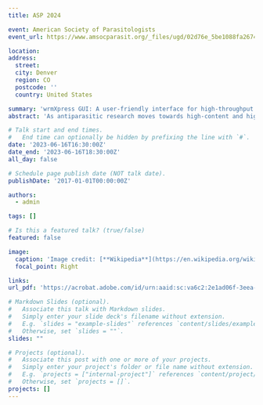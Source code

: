 ```yaml
---
title: ASP 2024

event: American Society of Parasitologists
event_url: https://www.amsocparasit.org/_files/ugd/02d76e_5be1088fa2674e069be6e3c9d1879b84.pdf

location: 
address:
  street: 
  city: Denver
  region: CO
  postcode: ''
  country: United States

summary: 'wrmXpress GUI: A user-friendly interface for high-throughput analysis of parasitic worms'
abstract: 'As antiparasitic research moves towards high-content and high-throughput phenotypic screening, computation of large imaging datasets will play a significant role. The data generated by automated microscopy is invaluable to researchers as it is highly detailed and at an unprecedented scale. However, processing these data is a challenging task, requiring researchers to develop custom tools, use closedsource proprietary code integrated into the microscope’s software, or adapt publicly available opensource software. However, creating custom tools and working in the command line poses a barrier to entry for many researchers. With these considerations in mind, we have developed an open-source tool with a user-friendly GUI to facilitate the analysis and interpretation of high-content imaging data across diverse worm species. wrmXpress is an open-source tool designed to quickly analyze the data received from automated microscopy imaging with a special focus on parasitic worms. The new wrmXpress GUI incorporated all previously published modules, and we also introduce a new module for tracking schistosome miracidia in a high-throughput context. '

# Talk start and end times.
#   End time can optionally be hidden by prefixing the line with `#`.
date: '2023-06-16T16:30:00Z'
date_end: '2023-06-16T18:30:00Z'
all_day: false

# Schedule page publish date (NOT talk date).
publishDate: '2017-01-01T00:00:00Z'

authors:
  - admin

tags: []

# Is this a featured talk? (true/false)
featured: false

image:
  caption: 'Image credit: [**Wikipedia**](https://en.wikipedia.org/wiki/American_Society_of_Parasitologists)'
  focal_point: Right

links:
url_pdf: 'https://acrobat.adobe.com/id/urn:aaid:sc:va6c2:2e1ad06f-3eea-4382-b6b3-e66815e40847'

# Markdown Slides (optional).
#   Associate this talk with Markdown slides.
#   Simply enter your slide deck's filename without extension.
#   E.g. `slides = "example-slides"` references `content/slides/example-slides.md`.
#   Otherwise, set `slides = ""`.
slides: ""

# Projects (optional).
#   Associate this post with one or more of your projects.
#   Simply enter your project's folder or file name without extension.
#   E.g. `projects = ["internal-project"]` references `content/project/deep-learning/index.md`.
#   Otherwise, set `projects = []`.
projects: []
---
```


<!-- {{% callout note %}}
Click on the **Slides** button above to view the built-in slides feature.
{{% /callout %}}

Slides can be added in a few ways:

- **Create** slides using Hugo Blox Builder's [_Slides_](https://docs.hugoblox.com/reference/content-types/) feature and link using `slides` parameter in the front matter of the talk file
- **Upload** an existing slide deck to `static/` and link using `url_slides` parameter in the front matter of the talk file
- **Embed** your slides (e.g. Google Slides) or presentation video on this page using [shortcodes](https://docs.hugoblox.com/reference/markdown/).

Further event details, including [page elements](https://docs.hugoblox.com/reference/markdown/) such as image galleries, can be added to the body of this page. -->

